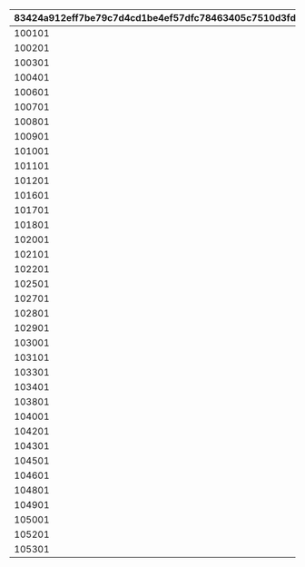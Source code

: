 |83424a912eff7be79c7d4cd1be4ef57dfc78463405c7510d3fdfd5c59878be3a|b9328513f254286a2d8e10d4b4d66d823956ce469132ca925716a3bb5cebea72|b64f2e16ba231b6e8dd1def6400ec41636cef69dbb26f9d7fa32c36640fb5313|b435227ec2c9e3621e48096ceac791ff7802fcd66d88b5806b408d8d1ddb7573|
| --- | --- | --- | --- |
|100101|938|-354|1.6|
|100201|952|-499|1.6|
|100301|1014|-523|1.6|
|100401|894|-488|1.6|
|100601|980|-628|1.6|
|100701|983|-573|1.6|
|100801|1019|-544|1.6|
|100901|985|-510|1.6|
|101001|1115|-660|1.6|
|101101|1128|-415|1.6|
|101201|1042|-589|1.6|
|101601|1050|-501|1.6|
|101701|1038|-598|1.6|
|101801|985|-356|1.6|
|102001|1114|-494|1.6|
|102101|1003|-392|1.6|
|102201|1057|-407|1.6|
|102501|997|-388|1.6|
|102701|1090|-490|1.6|
|102801|987|-554|1.6|
|102901|976|-526|1.6|
|103001|994|-879|1.6|
|103101|1056|-560|1.6|
|103301|1018|-453|1.6|
|103401|1017|-345|1.6|
|103801|961|-674|1.6|
|104001|1095|-499|1.6|
|104201|955|-521|1.6|
|104301|1079|-581|1.6|
|104501|980|-538|1.6|
|104601|954|-364|1.6|
|104801|1107|-777|1.6|
|104901|973|-795|1.6|
|105001|1122|-492|1.6|
|105201|1035|-607|1.6|
|105301|885|-490|1.6|